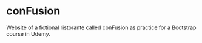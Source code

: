 # conFusion
Website of a fictional ristorante called conFusion as practice for a Bootstrap course in Udemy.
